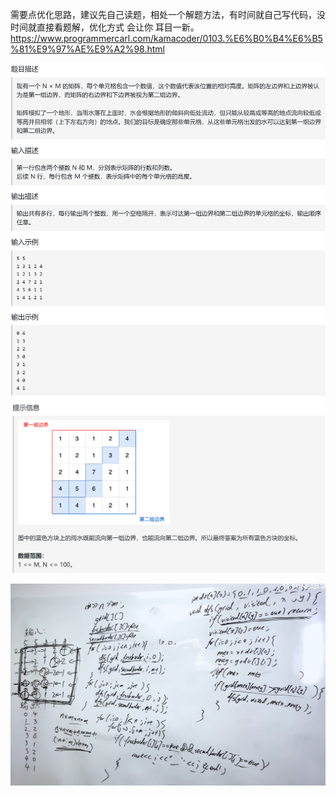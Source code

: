 需要点优化思路，建议先自己读题，相处一个解题方法，有时间就自己写代码，没时间就直接看题解，优化方式 会让你 耳目一新。
https://www.programmercarl.com/kamacoder/0103.%E6%B0%B4%E6%B5%81%E9%97%AE%E9%A2%98.html

![img_3.png](img_3.png)
![img_4.png](img_4.png)

![img_5.png](img_5.png)